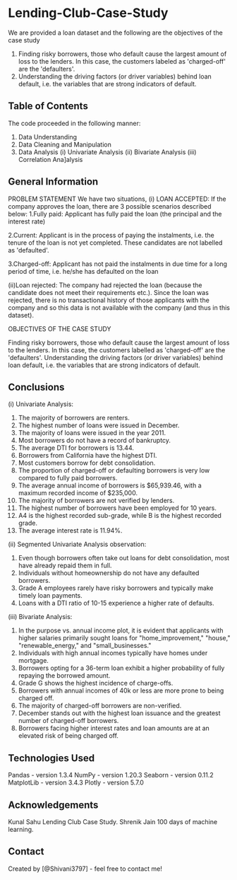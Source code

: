 # Lending-Club-Case-Study
We are provided a loan dataset and the following are the objectives of the case study
1. Finding risky borrowers, those who default cause the largest amount of loss to the lenders. In this case, the customers labeled as 'charged-off' are the 'defaulters'.
2. Understanding the driving factors (or driver variables) behind loan default, i.e. the variables that are strong indicators of default.


## Table of Contents
The code proceeded in the following manner:
1. Data Understanding
2. Data Cleaning and Manipulation
3. Data Analysis
     (i) Univariate Analysis
     (ii) Bivariate Analysis
     (iii) Correlation Ana]alysis
## General Information
PROBLEM STATEMENT
We have two situations,
(i) LOAN ACCEPTED: If the company approves the loan, there are 3 possible scenarios described below:
  1.Fully paid: Applicant has fully paid the loan (the principal and the interest rate)
  
  2.Current: Applicant is in the process of paying the instalments, i.e. the tenure of the loan is not yet completed. These candidates are not labelled as 'defaulted'.
  
  3.Charged-off: Applicant has not paid the instalments in due time for a long period of time, i.e. he/she has defaulted on the loan

(ii)Loan rejected: The company had rejected the loan (because the candidate does not meet their requirements etc.). Since the loan was rejected, there is no transactional history of those applicants with the company and so this data is not available with the company (and thus in this dataset).

OBJECTIVES OF THE CASE STUDY

Finding risky borrowers, those who default cause the largest amount of loss to the lenders. In this case, the customers labelled as 'charged-off' are the 'defaulters'.
Understanding the driving factors (or driver variables) behind loan default, i.e. the variables that are strong indicators of default.

## Conclusions
(i) Univariate Analysis:
  1. The majority of borrowers are renters.
2. The highest number of loans were issued in December.
3. The majority of loans were issued in the year 2011.
4. Most borrowers do not have a record of bankruptcy.
5. The average DTI for borrowers is 13.44.
6. Borrowers from California have the highest DTI.
7. Most customers borrow for debt consolidation.
8. The proportion of charged-off or defaulting borrowers is very low compared to fully paid borrowers.
9. The average annual income of borrowers is $65,939.46, with a maximum recorded income of $235,000.
10. The majority of borrowers are not verified by lenders.
11. The highest number of borrowers have been employed for 10 years.
12. A4 is the highest recorded sub-grade, while B is the highest recorded grade.
13. The average interest rate is 11.94%.

(ii) Segmented Univariate Analysis observation:
 1. Even though borrowers often take out loans for debt consolidation, most have already repaid them in full.
2. Individuals without homeownership do not have any defaulted borrowers.
3. Grade A employees rarely have risky borrowers and typically make timely loan payments.
4. Loans with a DTI ratio of 10-15 experience a higher rate of defaults.

(iii) Bivariate Analysis:
1. In the purpose vs. annual income plot, it is evident that applicants with higher salaries primarily sought loans for "home_improvement," "house," "renewable_energy," and "small_businesses."
2. Individuals with high annual incomes typically have homes under mortgage.
3. Borrowers opting for a 36-term loan exhibit a higher probability of fully repaying the borrowed amount.
4. Grade G shows the highest incidence of charge-offs.
5. Borrowers with annual incomes of 40k or less are more prone to being charged off.
6. The majority of charged-off borrowers are non-verified.
7. December stands out with the highest loan issuance and the greatest number of charged-off borrowers.
8. Borrowers facing higher interest rates and loan amounts are at an elevated risk of being charged off.


## Technologies Used
Pandas - version 1.3.4
NumPy - version 1.20.3
Seaborn - version 0.11.2
MatplotLib - version 3.4.3
Plotly - version 5.7.0

## Acknowledgements
Kunal Sahu Lending Club Case Study.
Shrenik Jain 100 days of machine learning.


## Contact
Created by [@Shivani3797] - feel free to contact me!



